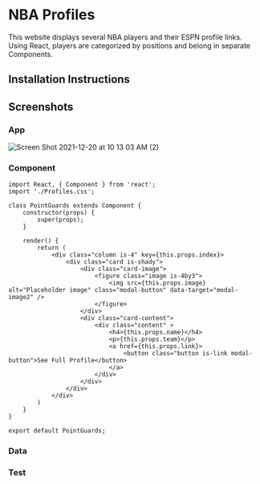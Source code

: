 # NBA Profiles
This website displays several NBA players and their ESPN profile links. Using React, players are categorized by positions and belong in separate Components.  

## Installation Instructions

## Screenshots
### App
![Screen Shot 2021-12-20 at 10 13 03 AM (2)](https://user-images.githubusercontent.com/92088326/146814148-1606c4cc-7040-4354-b815-47a7bfe17a2c.png)
### Component

```react
import React, { Component } from 'react';
import './Profiles.css';

class PointGuards extends Component {
    constructor(props) {
        super(props);
    }

    render() {
        return (
            <div class="column is-4" key={this.props.index}>
                <div class="card is-shady">
                    <div class="card-image">
                        <figure class="image is-4by3">
                            <img src={this.props.image} alt="Placeholder image" class="modal-button" data-target="modal-image2" />
                        </figure>
                    </div>
                    <div class="card-content">
                        <div class="content" >
                            <h4>{this.props.name}</h4>
                            <p>{this.props.team}</p>
                            <a href={this.props.link}>
                                <button class="button is-link modal-button">See Full Profile</button>
                            </a>
                        </div>
                    </div>
                </div>
            </div>
        )
    }
}

export default PointGuards;
```


### Data

### Test

